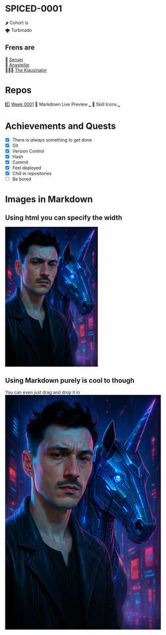 # SPICED-0001
🌶️ Cohort is  
🌪️ Turbinado  
## Frens are  
👾 [Sensei](https://github.com/urbinaj61/urbinaj61)  
🌙 [Anastellar](https://github.com/AnastasiaKhudobasheva)  
👨🏼‍🏫 [The Klausinator](https://github.com/Klausstille)

# Repos
1️⃣ [Week 0001](https://github.com/spiced-academy/turbinado-web-25)
  📜 Markdown Live Preview [_](https://markdownlivepreview.com/)
  🙂 Skill Icons [_](https://github.com/tandpfun/skill-icons)


# Achievements and Quests
- [x] There is *always* something to get done
- [x] Git
- [x] Version Control
- [x] Hash
- [x] Commit
- [x] Feel deployed
- [x] Chill in repositories
- [ ] Be bored   

# Images in Markdown
## Using html you can specify the width
<img src="./j-unicorn.png" alt="ai portrait with electric sheep" width="300"/>

## Using Markdown purely is cool to though 
You can even just drag and drop it in
![](j-unicorn.png)

